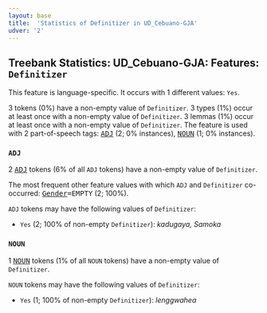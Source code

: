 ```yaml
---
layout: base
title:  'Statistics of Definitizer in UD_Cebuano-GJA'
udver: '2'
---
```


## Treebank Statistics: UD_Cebuano-GJA: Features: `Definitizer`

This feature is language-specific.
It occurs with 1 different values: `Yes`.

3 tokens (0%) have a non-empty value of `Definitizer`.
3 types (1%) occur at least once with a non-empty value of `Definitizer`.
3 lemmas (1%) occur at least once with a non-empty value of `Definitizer`.
The feature is used with 2 part-of-speech tags: <tt><a href="ceb_gja-pos-ADJ.html">ADJ</a></tt> (2; 0% instances), <tt><a href="ceb_gja-pos-NOUN.html">NOUN</a></tt> (1; 0% instances).

### `ADJ`

2 <tt><a href="ceb_gja-pos-ADJ.html">ADJ</a></tt> tokens (6% of all `ADJ` tokens) have a non-empty value of `Definitizer`.

The most frequent other feature values with which `ADJ` and `Definitizer` co-occurred: <tt><a href="ceb_gja-feat-Gender.html">Gender</a></tt><tt>=EMPTY</tt> (2; 100%).

`ADJ` tokens may have the following values of `Definitizer`:

* `Yes` (2; 100% of non-empty `Definitizer`): <em>kadugaya, Samoka</em>

### `NOUN`

1 <tt><a href="ceb_gja-pos-NOUN.html">NOUN</a></tt> tokens (1% of all `NOUN` tokens) have a non-empty value of `Definitizer`.

`NOUN` tokens may have the following values of `Definitizer`:

* `Yes` (1; 100% of non-empty `Definitizer`): <em>lenggwahea</em>

